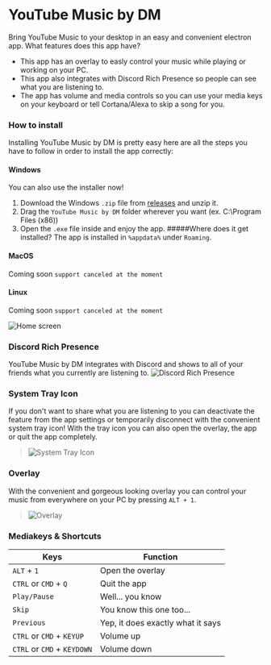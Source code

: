 # **YouTube Music by DM**
Bring YouTube Music to your desktop in an easy and convenient electron app.
What features does this app have?
* This app has an overlay to easly control your music while playing or working on your PC.
* This app also integrates with Discord Rich Presence so people can see what you are listening to.
* The app has volume and media controls so you can use your media keys on your keyboard or tell Cortana/Alexa to skip a song for you.

### How to install
Installing YouTube Music by DM is pretty easy here are all the steps you have to follow in order to install the app correctly:
#### Windows
You can also use the installer now!
1. Download the Windows `.zip` file from [releases](https://github.com/DM164/YouTubeMusic-by-DM/releases) and unzip it.
2. Drag the `YouTube Music by DM` folder wherever you want (ex. C:\Program Files (x86))
3. Open the `.exe` file inside and enjoy the app.
#####Where does it get installed?
The app is installed in `%appdata%` under `Roaming`.

#### MacOS
Coming soon `support canceled at the moment`
#### Linux
Coming soon `support canceled at the moment`

![Home screen](https://i.imgur.com/KiNgRxu.png)

### Discord Rich Presence
YouTube Music by DM integrates with Discord and shows to all of your friends what you currently are listening to.
![Discord Rich Presence](https://i.imgur.com/UXKc8M2.png)

### System Tray Icon
If you don't want to share what you are listening to you can deactivate the feature from the app settings or temporarily disconnect with the convenient system tray icon!
With the tray icon you can also open the overlay, the app or quit the app completely.
> ![System Tray Icon](https://i.imgur.com/CWpJwiG.png)

### Overlay
With the convenient and gorgeous looking overlay you can control your music from everywhere on your PC by pressing `ALT + 1`.
> ![Overlay](https://i.imgur.com/wE68qLv.png)

### Mediakeys & Shortcuts
Keys | Function
------------ | -------------
`ALT` + `1` | Open the overlay
`CTRL` or `CMD` + `Q` | Quit the app
`Play/Pause` | Well... you know
`Skip` | You know this one too...
`Previous` | Yep, it does exactly what it says
`CTRL` or `CMD` + `KEYUP` | Volume up
`CTRL` or `CMD` + `KEYDOWN` | Volume down
